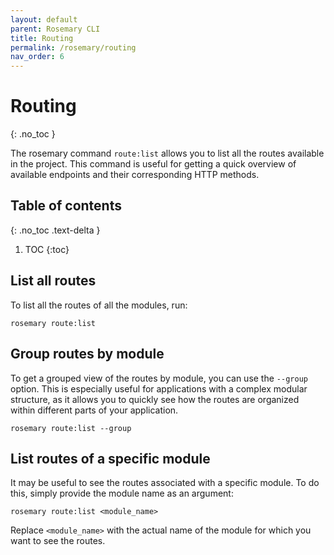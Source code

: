 ```yaml
---
layout: default
parent: Rosemary CLI
title: Routing
permalink: /rosemary/routing
nav_order: 6
---
```


# Routing
{: .no_toc }

The rosemary command `route:list` allows you to list all the routes available in the project. This command is useful for getting a quick overview of available endpoints and their corresponding HTTP methods.

## Table of contents
{: .no_toc .text-delta }

1. TOC
{:toc}



## List all routes

To list all the routes of all the modules, run:

```
rosemary route:list
```

## Group routes by module

To get a grouped view of the routes by module, you can use the `--group` option. This is especially useful 
for applications with a complex modular structure, as it allows you to quickly see how the routes are organized within different parts of your application.

```
rosemary route:list --group
```

## List routes of a specific module

It may be useful to see the routes associated with a specific module. To do this, simply provide the module 
name as an argument:

```
rosemary route:list <module_name>
```

Replace `<module_name>` with the actual name of the module for which you want to see the routes.

